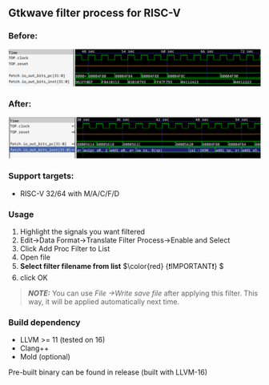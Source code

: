 ## Gtkwave filter process for RISC-V


### Before:
![before](img/before.png)

### After:
![after](img/after.png)

### Support targets:
* RISC-V 32/64 with M/A/C/F/D

### Usage 
1) Highlight the signals you want filtered
2) Edit->Data Format->Translate Filter Process->Enable and Select
3) Click Add Proc Filter to List
4) Open file
5) **Select filter filename from list** $\color{red} {❗IMPORTANT❗} $
6) click OK

> **_NOTE:_**  You can use *File ->Write save file* after applying this filter. This way, it will be applied automatically next time.


### Build dependency
* LLVM >= 11 (tested on 16)
* Clang++
* Mold (optional)


Pre-built binary can be found in release (built with LLVM-16)
